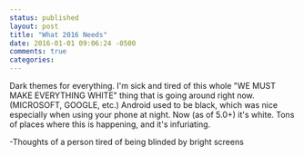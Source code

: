 ```yaml
---
status: published
layout: post
title: "What 2016 Needs"
date: 2016-01-01 09:06:24 -0500
comments: true
categories:
---
```


Dark themes for everything. I'm sick and tired of this whole "WE MUST MAKE EVERYTHING WHITE" thing that is going around right now. (MICROSOFT, GOOGLE, etc.) Android used to be black, which was nice especially when using your phone at night. Now (as of 5.0+) it's white. Tons of places where this is happening, and it's infuriating.

-Thoughts of a person tired of being blinded by bright screens
